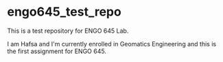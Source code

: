 # engo645_test_repo
This is a test repository for ENGO 645 Lab.

I am Hafsa and I'm currently enrolled in Geomatics Engineering and this is the first assignment for ENGO 645.
